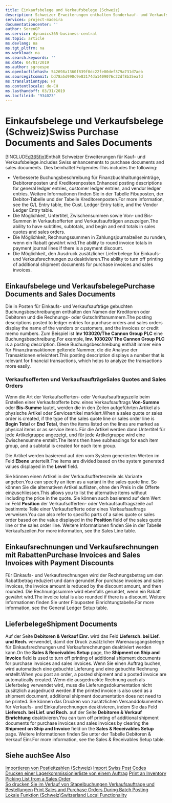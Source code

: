 ```yaml
---
title: Einkaufsbelege und Verkaufsbelege (Schweiz)
description: Schweizer Erweiterungen enthalten Sonderkauf- und Verkaufsbelegfunktionen.
services: project-madeira
documentationcenter: ''
author: SorenGP
ms.service: dynamics365-business-central
ms.topic: article
ms.devlang: na
ms.tgt_pltfrm: na
ms.workload: na
ms.search.keywords: ''
ms.date: 04/01/2019
ms.author: sgroespe
ms.openlocfilehash: 542698a1360f839f0dc22fe00def379a731d7aeb
ms.sourcegitcommit: bd78a5d990c9e83174da1409076c22df8b35eafd
ms.translationtype: HT
ms.contentlocale: de-CH
ms.lasthandoff: 03/31/2019
ms.locfileid: "934023"
---
```

# <a name="swiss-purchase-documents-and-sales-documents"></a><span data-ttu-id="a304b-103">Einkaufsbelege und Verkaufsbelege (Schweiz)</span><span class="sxs-lookup"><span data-stu-id="a304b-103">Swiss Purchase Documents and Sales Documents</span></span>
[!INCLUDE[d365fin](../../includes/d365fin_md.md)]<span data-ttu-id="a304b-104">Enthält Schweizer Erweiterungen für Kauf- und Verkaufsbelege.</span><span class="sxs-lookup"><span data-stu-id="a304b-104">includes Swiss enhancements to purchase documents and sales documents.</span></span> <span data-ttu-id="a304b-105">Dies beinhaltet Folgendes:</span><span class="sxs-lookup"><span data-stu-id="a304b-105">This includes the following:</span></span>  

- <span data-ttu-id="a304b-106">Verbesserte Buchungsbeschreibung für Finanzbuchhaltungseinträge, Debitorenposten und Kreditorenposten.</span><span class="sxs-lookup"><span data-stu-id="a304b-106">Enhanced posting descriptions for general ledger entries, customer ledger entries, and vendor ledger entries.</span></span> <span data-ttu-id="a304b-107">Weitere Informationen finden Sie in der Tabelle Fibuposten, der Debitor-Tabelle und der Tabelle Kreditorenposten.</span><span class="sxs-lookup"><span data-stu-id="a304b-107">For more information, see the G/L Entry table, the Cust. Ledger Entry table, and the Vendor Ledger Entry table.</span></span>  
- <span data-ttu-id="a304b-108">Die Möglichkeit, Untertitel, Zwischensummen sowie Von- und Bis-Summen in Verkaufsofferten und Verkaufsaufträgen anzuzeigen.</span><span class="sxs-lookup"><span data-stu-id="a304b-108">The ability to have subtitles, subtotals, and begin and end totals in sales quotes and sales orders.</span></span>  
- <span data-ttu-id="a304b-109">Die Möglichkeit, Rechnungssummen in Zahlungsjournalzeilen zu runden, wenn ein Rabatt gewährt wird.</span><span class="sxs-lookup"><span data-stu-id="a304b-109">The ability to round invoice totals in payment journal lines if there is a payment discount.</span></span>  
- <span data-ttu-id="a304b-110">Die Möglichkeit, den Ausdruck zusätzlicher Lieferbelege für Einkaufs- und Verkaufsrechnungen zu deaktivieren.</span><span class="sxs-lookup"><span data-stu-id="a304b-110">The ability to turn off printing of additional shipment documents for purchase invoices and sales invoices.</span></span>  

## <a name="purchase-documents-and-sales-documents"></a><span data-ttu-id="a304b-111">Einkaufsbelege und Verkaufsbelege</span><span class="sxs-lookup"><span data-stu-id="a304b-111">Purchase Documents and Sales Documents</span></span>  
<span data-ttu-id="a304b-112">Die in Posten für Einkaufs- und Verkaufsaufträge gebuchten Buchungsbeschreibungen enthalten den Namen der Kreditoren oder Debitoren und die Rechnungs- oder Gutschriftsnummern.</span><span class="sxs-lookup"><span data-stu-id="a304b-112">The posting descriptions posted to ledger entries for purchase orders and sales orders display the name of the vendors or customers, and the invoices or credit memo numbers.</span></span> <span data-ttu-id="a304b-113">Zum Beispiel ist **Inv 103020/The Cannon Group PLC** eine Buchungsbeschreibung.</span><span class="sxs-lookup"><span data-stu-id="a304b-113">For example, **Inv. 103020/ The Cannon Group PLC** is a posting description.</span></span> <span data-ttu-id="a304b-114">Diese Buchungsbeschreibung enthält immer eine für Finanztransaktionen geltende Nummer, die die Analyse der Transaktionen erleichtert.</span><span class="sxs-lookup"><span data-stu-id="a304b-114">This posting description displays a number that is relevant for financial transactions, which helps to analyze the transactions more easily.</span></span>  

### <a name="sales-quotes-and-sales-orders"></a><span data-ttu-id="a304b-115">Verkaufsofferten und Verkaufsaufträge</span><span class="sxs-lookup"><span data-stu-id="a304b-115">Sales Quotes and Sales Orders</span></span>  
<span data-ttu-id="a304b-116">Wenn die Art der Verkaufsofferten- oder Verkaufsauftragszeile beim Erstellen einer Verkaufsofferte bzw. eines Verkaufsauftrags **Von-Summe** oder **Bis-Summe** lautet, werden die in den Zeilen aufgeführten Artikel als physische Artikel oder Serviceartikel markiert.</span><span class="sxs-lookup"><span data-stu-id="a304b-116">When a sales quote or sales order is created, if the type of the sales quote line or sales order line is **Begin Total** or **End Total**, then the items listed on the lines are marked as physical items or as service items.</span></span> <span data-ttu-id="a304b-117">Für die Artikel werden dann Untertitel für jede Artikelgruppe angezeigt, und für jede Artikelgruppe wird eine Zwischensumme erstellt.</span><span class="sxs-lookup"><span data-stu-id="a304b-117">The items then have subheadings for each item group, and a subtotal is created for each item group.</span></span>  

<span data-ttu-id="a304b-118">Die Artikel werden basierend auf den vom System generierten Werten im Feld **Ebene** unterteilt.</span><span class="sxs-lookup"><span data-stu-id="a304b-118">The items are divided based on the system generated values displayed in the **Level** field.</span></span>  

<span data-ttu-id="a304b-119">Sie können einen Artikel in der Verkaufsoffertenzeile als Variante angeben.</span><span class="sxs-lookup"><span data-stu-id="a304b-119">You can specify an item as a variant in the sales quote line.</span></span> <span data-ttu-id="a304b-120">So können Sie die alternativen Artikel auflisten, ohne den Preis in die Offerte einzuschliessen.</span><span class="sxs-lookup"><span data-stu-id="a304b-120">This allows you to list the alternative items without including the price in the quote.</span></span> <span data-ttu-id="a304b-121">Sie können auch basierend auf dem Wert im Feld **Position** der Verkaufsofferten- oder Verkaufsauftragszeile auf bestimmte Teile einer Verkaufsofferte oder eines Verkaufsauftrags verweisen.</span><span class="sxs-lookup"><span data-stu-id="a304b-121">You can also refer to specific parts of a sales quote or sales order based on the value displayed in the **Position** field of the sales quote line or the sales order line.</span></span> <span data-ttu-id="a304b-122">Weitere Informationen finden Sie in der Tabelle Verkaufszeilen.</span><span class="sxs-lookup"><span data-stu-id="a304b-122">For more information, see the Sales Line table.</span></span>  

## <a name="purchase-invoices-and-sales-invoices-with-payment-discounts"></a><span data-ttu-id="a304b-123">Einkaufsrechnungen und Verkaufsrechnungen mit Rabatten</span><span class="sxs-lookup"><span data-stu-id="a304b-123">Purchase Invoices and Sales Invoices with Payment Discounts</span></span>  
<span data-ttu-id="a304b-124">Für Einkaufs- und Verkaufsrechnungen wird der Rechnungsbetrag um den Rabattbetrag reduziert und dann gerundet.</span><span class="sxs-lookup"><span data-stu-id="a304b-124">For purchase invoices and sales invoices, the invoice amount is reduced by the discount amount, and then rounded.</span></span> <span data-ttu-id="a304b-125">Die Rechnungssumme wird ebenfalls gerundet, wenn ein Rabatt gewährt wird.</span><span class="sxs-lookup"><span data-stu-id="a304b-125">The invoice total is also rounded if there is a discount.</span></span> <span data-ttu-id="a304b-126">Weitere Informationen finden Sie unter Fibuposten Einrichtungtabelle.</span><span class="sxs-lookup"><span data-stu-id="a304b-126">For more information, see the General Ledger Setup table.</span></span>  

## <a name="shipment-documents"></a><span data-ttu-id="a304b-127">Lieferbelege</span><span class="sxs-lookup"><span data-stu-id="a304b-127">Shipment Documents</span></span>  
<span data-ttu-id="a304b-128">Auf der Seite **Debitoren & Verkauf Einr.** wird das Feld **Liefersch. bei Lief. und Rech.** verwendet, damit der Druck zusätzlicher Warenausgangsbelege für Einkaufsrechnungen und Verkaufsrechnungen deaktiviert werden kann.</span><span class="sxs-lookup"><span data-stu-id="a304b-128">On the **Sales & Receivables Setup** page, the **Shipment on Ship and Invoice** field is used to turn off printing of additional shipment documents for purchase invoices and sales invoices.</span></span> <span data-ttu-id="a304b-129">Wenn Sie einen Auftrag buchen, wird automatisch eine gebuchte Lieferung und eine gebuchte Rechnung erstellt.</span><span class="sxs-lookup"><span data-stu-id="a304b-129">When you post an order, a posted shipment and a posted invoice are automatically created.</span></span> <span data-ttu-id="a304b-130">Wenn die ausgedruckte Rechnung auch als Lieferbeleg verwendet wird, muss die Lieferungsdokumentation nicht zusätzlich ausgedruckt werden.</span><span class="sxs-lookup"><span data-stu-id="a304b-130">If the printed invoice is also used as a shipment document, additional shipment documentation does not need to be printed.</span></span> <span data-ttu-id="a304b-131">Sie können das Drucken von zusätzlichen Versanddokumenten für Verkaufs- und Einkaufsrechnungen deaktivieren, indem Sie das Feld **Liefersch. bei Lief. und Rech.** auf der Seite **Debitoren & Verkauf Einrichtung** deaktivieren.</span><span class="sxs-lookup"><span data-stu-id="a304b-131">You can turn off printing of additional shipment documents for purchase invoices and sales invoices by clearing the **Shipment on Ship and Invoice** field on the **Sales & Receivables Setup** page.</span></span> <span data-ttu-id="a304b-132">Weitere Informationen finden Sie unter der Tabelle Debitoren & Verkauf Einr.</span><span class="sxs-lookup"><span data-stu-id="a304b-132">For more information, see the Sales & Receivables Setup table.</span></span>  

## <a name="see-also"></a><span data-ttu-id="a304b-133">Siehe auch</span><span class="sxs-lookup"><span data-stu-id="a304b-133">See Also</span></span>  
 <span data-ttu-id="a304b-134">[Importieren von Postleitzahlen (Schweiz)](how-to-import-swiss-post-codes.md) </span><span class="sxs-lookup"><span data-stu-id="a304b-134">[Import Swiss Post Codes](how-to-import-swiss-post-codes.md) </span></span>  
 <span data-ttu-id="a304b-135">[Drucken einer Lagerkommissionierliste von einem Auftrag](how-to-print-an-inventory-picking-list-from-a-sales-order.md) </span><span class="sxs-lookup"><span data-stu-id="a304b-135">[Print an Inventory Picking List from a Sales Order](how-to-print-an-inventory-picking-list-from-a-sales-order.md) </span></span>  
 <span data-ttu-id="a304b-136">[So drucken Sie im Verlauf von Stapelbuchungen Verkaufsaufträge und Bestellungen](how-to-print-sales-and-purchase-orders-during-batch-posting.md) </span><span class="sxs-lookup"><span data-stu-id="a304b-136">[Print Sales and Purchase Orders During Batch Posting](how-to-print-sales-and-purchase-orders-during-batch-posting.md) </span></span>  
 [<span data-ttu-id="a304b-137">Lokale Funktion (Schweiz)</span><span class="sxs-lookup"><span data-stu-id="a304b-137">Switzerland Local Functionality</span></span>](switzerland-local-functionality.md)
